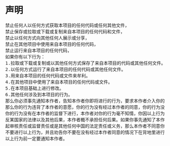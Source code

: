 <h1>声明</h1>
<pre>
禁止任何人以任何方式获取本项目的任何代码或任何其他文件，
禁止保存或拉取或下载或复制来自本项目的任何代码和文件，
禁止以任何方式向其他任何人展示或分享，
禁止在其他项目中使用来自本项目的任何代码，
禁止运行来自本项目的任何代码，
如果你有以下行为：
1.拉取或下载或复制或以其他任何方式保存了来自本项目的代码或其他任何文件。
2.以任何方式运行了来自本项目的任何代码或其他任何文件。
3.用来自本项目的任何代码或文件来牟利。
4.在其他项目中使用了来自本项目的任何代码或文件。
5.在本项目基础上进行修改。
6.其他任何涉及到本项目的行为。
那么你必须事先通知本作者，告知本作者你即将进行的行为，要求本作者介入你的行为，如果你不通知本作者，
那么你的行为违背了本作者的意愿，你的行为没有经过本作者的同意，你的行为没有得到本作者的任何审核，
你的行为没有在本作者的监督下进行，本作者对你的行为毫不知情，你因以上行为产生的任何后果，例如违
反某国家的法律以及其他后果，本作者概不承担任何后果。如果你事先通知了本作者，并希望得到本作者担当
起审核责任或监督责任或是其他任何中国的法定责任或义务，那么本作者不同意你进行以上行为，同时要求你
不要进行以上行为，并且劝告你不要在没有经过本作者同意的情况下在背地里进行以上行为，如果希望你进行
以上行为前一定要通知本作者。
</pre>

